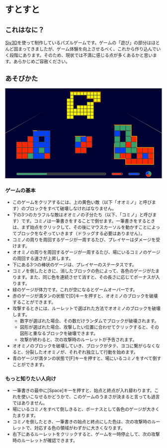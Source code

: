 # すとすと

## これはなに？

[Siv3D](https://siv3d.github.io/ja-jp/)を使って制作しているパズルゲームです。ゲームの「遊び」の部分はほとんど固まってきましたが、ゲーム体験を向上させるべく、これから作り込んでいく段階にあります。そのため、現状では不満に感じる点が多くあるかと思います。あらかじめご容赦ください。

## あそびかた
![ゲーム画面](/screenshot/game.png) 
### ゲームの基本
- このゲームをクリアするには、上の黄色い敵（以下「オオミノ」と呼びます）のブロックをすべて破壊しなければなりません。
- 下の3つのカラフルな敵はオオミノの子分たち（以下、「コミノ」と呼びます）です。コミノは一筆書きをすることで倒せます。一筆書きをするときは、まず始点をクリックして、その後にマウスカーソルを動かすことによってブロックをなぞっていきます（ドラッグする必要はありません）。
- コミノの周りを周回するゲージが一周するたび、プレイヤーはダメージを受けます。
- オオミノの周りを周回するゲージが一周するたび、場にいるコミノのゲージの周回する速さが上昇します。
- 下にある3つの棒状のゲージは、プレイヤーのステータスです。
- コミノを倒したときに、消したブロックの色によって、各色のゲージがたまります。また、同じ色を連続させて消すと、その長さに応じてボーナスが入ります。
- 緑のゲージが体力です。これが空になるとゲームオーバーです。
- 赤のゲージが満タンの状態で[D]キーを押すと、オオミノのブロックを破壊することができます。
- 攻撃するときには、ルーレットで選ばれた方法でオオミノのブロックを破壊します。
    - 数字が選ばれた場合、その数だけランダムでブロックが破壊されます。
    - 図形が選ばれた場合、攻撃したい位置に合わせてクリックすると、その図形と重なるブロックを破壊できます。
    - 攻撃が終わると、次の攻撃時のルーレットが予告されます。
- オオミノのブロックを破壊していき、ブロックがタテ、ヨコに繋がらなくなると、分裂したオオミノが、それぞれ独立して行動を始めます。
- 青のゲージが満タンの状態で[F]キーを押すと、場にいるコミノをすべて倒すことができます。

### もっと知りたい人向け
- 一筆書きの最中に[Space]キーを押すと、始点と終点が入れ替わります。これを使いこなせるかどうかで、このゲームのうまさが決まると言っても過言ではありません。
- 場にいるコミノをすべて倒しきると、ボーナスとして各色のゲージが大きくたまります。
- コミノを倒したとき、一筆書きの始点と終点にした色は、次の攻撃時のルーレットで、対応する色の領域がわずかに大きくなります。
- 右下にあるルーレットをクリックすると、ゲームを一時停止して、次の攻撃時のルーレットが確認できます。